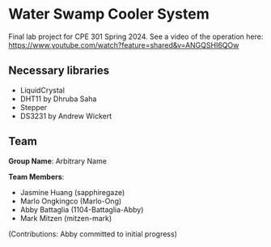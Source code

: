 # Water Swamp Cooler System

Final lab project for CPE 301 Spring 2024.
See a video of the operation here: https://www.youtube.com/watch?feature=shared&v=ANGQSHI6QOw

## Necessary libraries

- LiquidCrystal
- DHT11 by Dhruba Saha
- Stepper
- DS3231 by Andrew Wickert

## Team

**Group Name**: Arbitrary Name

**Team Members**:

- Jasmine Huang (sapphiregaze)
- Marlo Ongkingco (Marlo-Ong)
- Abby Battaglia (1104-Battaglia-Abby)
- Mark Mitzen (mitzen-mark)

(Contributions: Abby committed to initial progress)
